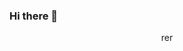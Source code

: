 ### Hi there 👋
<!--
<span style="color: red;">
hello there
</span>

![nxCSDi](https://user-images.githubusercontent.com/99393019/206869729-f2fde5fc-b6ba-425d-975b-a4183c3b75cf.gif)
-->

<p align="center">
rer
</p>
